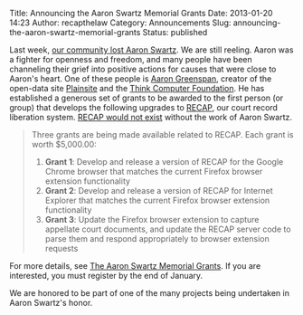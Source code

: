 Title: Announcing the Aaron Swartz Memorial Grants
Date: 2013-01-20 14:23
Author: recapthelaw
Category: Announcements
Slug: announcing-the-aaron-swartz-memorial-grants
Status: published

Last week, [our community lost Aaron
Swartz](https://freedom-to-tinker.com/blog/sjs/grieving-aaron-swartz/).
We are still reeling. Aaron was a fighter for openness and freedom, and
many people have been channeling their grief into positive actions for
causes that were close to Aaron's heart. One of these people is [Aaron
Greenspan](http://www.aarongreenspan.com/about/index.html), creator of
the open-data site [Plainsite](http://www.plainsite.org/) and the [Think
Computer Foundation](http://www.thinkcomputer.org/). He has established
a generous set of grants to be awarded to the first person (or group)
that develops the following upgrades to
[RECAP]({filename}/pages/recap.md), our court record liberation
system. [RECAP would not
exist](http://blog.law.cornell.edu/voxpop/2011/02/03/pacer-recap-and-the-movement-to-free-american-case-law/)
without the work of Aaron Swartz.

> Three grants are being made available related to RECAP. Each grant is
> worth $5,000.00:
>
> 1.  **Grant 1**: Develop and release a version of RECAP for the Google
>     Chrome browser that matches the current Firefox browser extension
>     functionality
> 2.  **Grant 2**: Develop and release a version of RECAP for Internet
>     Explorer that matches the current Firefox browser extension
>     functionality
> 3.  **Grant 3**: Update the Firefox browser extension to capture
>     appellate court documents, and update the RECAP server code to
>     parse them and respond appropriately to browser extension requests
>
> </p>

For more details, see [The Aaron Swartz Memorial
Grants](http://www.plainsite.org/aaronsw/index.html). If you are
interested, you must register by the end of January.

We are honored to be part of one of the many projects being undertaken
in Aaron Swartz's honor.

